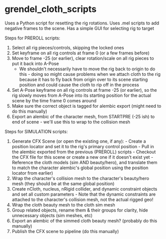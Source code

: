 # grendel_cloth_scripts

Uses a Python script for resetting the rig rotations.
Uses .mel scripts to add negative frames to the scene.
Has a simple GUI for selecting rig to target



Steps for PREROLL scripts:
1) Select all rig pieces/controls, skipping the locked ones
2) Set keyframe on all rig controls at frame 0 (or a few frames before)
3) Move to frame -25 (or earlier), clear rotation/scale on all rig pieces to put it back into A-Pose
    - We shouldn't necessarily have to move the rig back to origin to do this - doing so might cause problems when we attach cloth to the rig because it has to fly back from origin over to its scene starting position and could cause the cloth to rip off in the process
4) Set A-Pose keyframe on all rig controls at frame -25 (or earlier), so the rig slowly moves from A-Pose into its starting position for the actual scene by the time frame 0 comes around
5) Make sure the correct object is tagged for alembic export (might need to do this manually)
6) Export an alembic of the character mesh, from STARTPRE (-25 ish) to end of scene - we'll use this to wrap to the collision mesh



Steps for SIMULATION scripts:
1) Generate CFX Scene (or open the existing one, if any):
		- Create a position locator and set it to the rig's primary control position
		- Pull in the alembic exported from the previous (PREROLL) scripts
		- Checkout the CFX file for this scene or create a new one if it doesn't exist yet
		- Reference the cloth models (sim AND beauty/hero), and translate them to match the character alembic's global position using the position locator from earlier) 
2) Wrap the character's collision mesh to the character's beauty/hero mesh (they should be at the same global position)
3) Create nCloth, nucleus, nRigid collider, and dynamic constraint objects and set all custom parameters 
		- Note that the dynamic constraints are attached to the character's collision mesh, not the actual rigged geo!
4) Wrap the cloth beauty mesh to the cloth sim mesh 
5) Group related objects, rename them & their groups for clarity, hide unnecessary objects (sim meshes, etc)
6) Export an alembic of the simmed cloth beauty mesh? (probably do this manually)
7) Publish the CFX scene to pipeline (do this manually)
